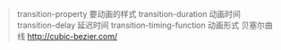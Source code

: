 > transition-property 要动画的样式
>transition-duration 动画时间
>transition-delay 延迟时间
>transition-timing-function 动画形式
> 贝塞尔曲线  http://cubic-bezier.com/